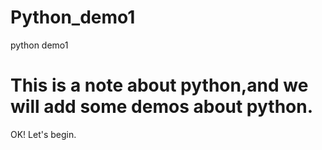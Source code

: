 # Python_demo1
python demo1
# This is a note about python,and we will add some demos about python.
OK! Let's begin.
